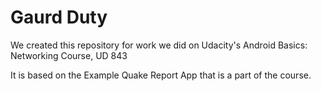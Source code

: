 Gaurd Duty
===============================================================================

We created this repository for work we did on Udacity's Android Basics: Networking Course, UD 843

It is based on the Example Quake Report App that is a part of the course.
